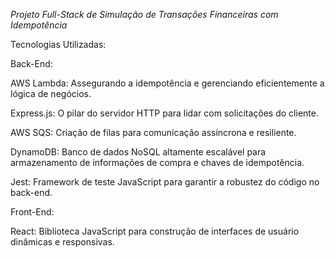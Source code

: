 *Projeto Full-Stack de Simulação de Transações Financeiras com Idempotência*

Tecnologias Utilizadas:


Back-End:

AWS Lambda: Assegurando a idempotência e gerenciando eficientemente a lógica de negócios.

Express.js: O pilar do servidor HTTP para lidar com solicitações do cliente.

AWS SQS: Criação de filas para comunicação assíncrona e resiliente.

DynamoDB: Banco de dados NoSQL altamente escalável para armazenamento de informações de compra e chaves de idempotência.

Jest: Framework de teste JavaScript para garantir a robustez do código no back-end.


Front-End:

React: Biblioteca JavaScript para construção de interfaces de usuário dinâmicas e responsivas.
